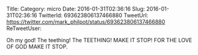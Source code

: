 Title: 
Category: micro
Date: 2016-01-31T02:36:16
Slug: 2016-01-31T02:36:16
TwitterId: 693623806137466880
TweetUrl: https://twitter.com/mark_philpot/status/693623806137466880
ReTweetUser: 

Oh my god! The teething! The TEETHING! MAKE IT STOP! FOR THE LOVE OF GOD MAKE IT STOP.